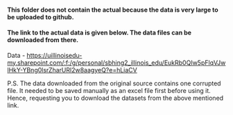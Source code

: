 #### This folder does not contain the actual because the data is very large to be uploaded to github.

#### The link to the actual data is given below. The data files can be downloaded from there.

  Data - https://uillinoisedu-my.sharepoint.com/:f:/g/personal/sbhing2_illinois_edu/EukRb0QIw5pFlqVJwlHkY-YBng0lsrZharURl2w8aagyeQ?e=hLiaCV 
  
P.S. The data downloaded from the original source contains one corrupted file. It needed to be saved manually as an excel file first before using it. Hence, requesting you to download the datasets from the above mentioned link.